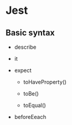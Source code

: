 # Jest

## Basic syntax

- describe

- it

- expect

    * toHaveProperty()

    * toBe()

    * toEqual()

- beforeEeach
